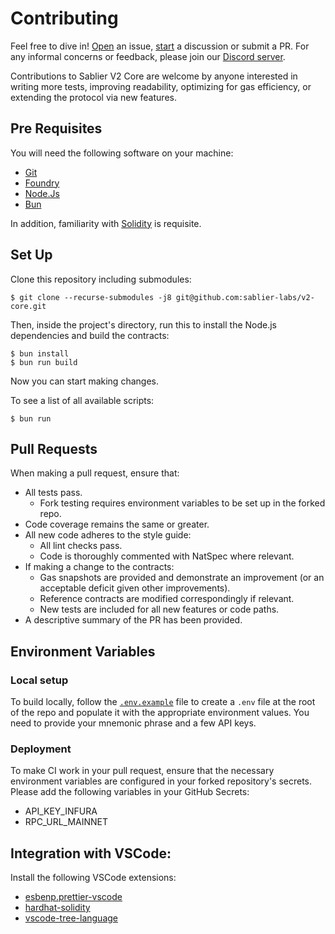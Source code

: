 # Contributing

Feel free to dive in! [Open](https://github.com/sablier-labs/v2-core/issues/new) an issue,
[start](https://github.com/sablier-labs/v2-core/discussions/new) a discussion or submit a PR. For any informal concerns
or feedback, please join our [Discord server](https://discord.gg/bSwRCwWRsT).

Contributions to Sablier V2 Core are welcome by anyone interested in writing more tests, improving readability,
optimizing for gas efficiency, or extending the protocol via new features.

## Pre Requisites

You will need the following software on your machine:

- [Git](https://git-scm.com/downloads)
- [Foundry](https://github.com/foundry-rs/foundry)
- [Node.Js](https://nodejs.org/en/download/)
- [Bun](https://bun.sh/)

In addition, familiarity with [Solidity](https://soliditylang.org/) is requisite.

## Set Up

Clone this repository including submodules:

```shell
$ git clone --recurse-submodules -j8 git@github.com:sablier-labs/v2-core.git
```

Then, inside the project's directory, run this to install the Node.js dependencies and build the contracts:

```shell
$ bun install
$ bun run build
```

Now you can start making changes.

To see a list of all available scripts:

```shell
$ bun run
```

## Pull Requests

When making a pull request, ensure that:

- All tests pass.
  - Fork testing requires environment variables to be set up in the forked repo.
- Code coverage remains the same or greater.
- All new code adheres to the style guide:
  - All lint checks pass.
  - Code is thoroughly commented with NatSpec where relevant.
- If making a change to the contracts:
  - Gas snapshots are provided and demonstrate an improvement (or an acceptable deficit given other improvements).
  - Reference contracts are modified correspondingly if relevant.
  - New tests are included for all new features or code paths.
- A descriptive summary of the PR has been provided.

## Environment Variables

### Local setup

To build locally, follow the [`.env.example`](./.env.example) file to create a `.env` file at the root of the repo and
populate it with the appropriate environment values. You need to provide your mnemonic phrase and a few API keys.

### Deployment

To make CI work in your pull request, ensure that the necessary environment variables are configured in your forked
repository's secrets. Please add the following variables in your GitHub Secrets:

- API_KEY_INFURA
- RPC_URL_MAINNET

## Integration with VSCode:

Install the following VSCode extensions:

- [esbenp.prettier-vscode](https://marketplace.visualstudio.com/items?itemName=esbenp.prettier-vscode)
- [hardhat-solidity](https://marketplace.visualstudio.com/items?itemName=NomicFoundation.hardhat-solidity)
- [vscode-tree-language](https://marketplace.visualstudio.com/items?itemName=CTC.vscode-tree-extension)

